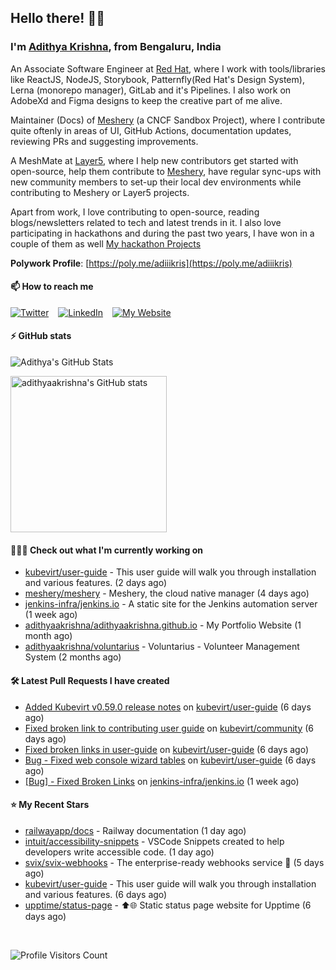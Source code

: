 ## Hello there! 👋🏻
  
### I'm [Adithya Krishna](https://adithyaakrishna.github.io/), from <b>Bengaluru, India</b></br>

An Associate Software Engineer at [Red Hat](https://www.redhat.com), where I work with tools/libraries like ReactJS, NodeJS, Storybook, Patternfly(Red Hat's Design System), Lerna (monorepo manager), GitLab and it's Pipelines. I also work on AdobeXd and Figma designs to keep the creative part of me alive.

Maintainer (Docs) of [Meshery](https://github.com/meshery) (a CNCF Sandbox Project), where I contribute quite oftenly in areas of UI, GitHub Actions, documentation updates, reviewing PRs and suggesting improvements.

A MeshMate at [Layer5](https://layer5.io), where I help new contributors get started with open-source, help them contribute to [Meshery](https://github.com/meshery), have regular sync-ups with new community members to set-up their local dev environments while contributing to Meshery or Layer5 projects.

Apart from work, I love contributing to open-source, reading blogs/newsletters related to tech and latest trends in it. I also love participating in hackathons and during the past two years, I have won in a couple of them as well [My hackathon Projects](http://bit.ly/adikris-hackathons)

**Polywork Profile**: [https://poly.me/adiiikris](https://poly.me/adiiikris)

#### 📫 How to reach me

[![Twitter](https://img.shields.io/badge/-@adii_kris-%231DA1F2?style=for-the-badge&logo=twitter&logoColor=ffffff)](https://twitter.com/adii_kris) &ensp;
[![LinkedIn](https://img.shields.io/badge/-Adithya%20Krishna-%230A67C3?style=for-the-badge&logo=linkedin&logoColor=ffffff)](https://www.linkedin.com/in/adiiikris/) &ensp;
[![My Website](https://img.shields.io/badge/-My%20Website-%230A67C3?style=for-the-badge)](https://adithyaakrishna.github.io/)


#### ⚡️ GitHub stats

![Adithya's GitHub Stats](https://github-readme-stats.vercel.app/api?username=adithyaakrishna&show_icons=true&hide_border=true&title_color=fff&icon_color=79ff97&text_color=9f9f9f&bg_color=151515)


<a href="https://quine.sh/profile/adithyaakrishna"><img src="https://stats.quine.sh/adithyaakrishna/github?simple=true" alt="adithyaakrishna's GitHub stats" width="250px"></a>

#### 🧑🏻‍💻 Check out what I'm currently working on

- [kubevirt/user-guide](https://github.com/kubevirt/user-guide) - This user guide will walk you through installation and various features. (2 days ago)
- [meshery/meshery](https://github.com/meshery/meshery) - Meshery, the cloud native manager (4 days ago)
- [jenkins-infra/jenkins.io](https://github.com/jenkins-infra/jenkins.io) - A static site for the Jenkins automation server (1 week ago)
- [adithyaakrishna/adithyaakrishna.github.io](https://github.com/adithyaakrishna/adithyaakrishna.github.io) - My Portfolio Website (1 month ago)
- [adithyaakrishna/voluntarius](https://github.com/adithyaakrishna/voluntarius) - Voluntarius - Volunteer Management System (2 months ago)

#### 🛠 Latest Pull Requests I have created

- [Added Kubevirt v0.59.0 release notes](https://github.com/kubevirt/user-guide/pull/658) on [kubevirt/user-guide](https://github.com/kubevirt/user-guide) (6 days ago)
- [Fixed broken link to contributing user guide](https://github.com/kubevirt/community/pull/214) on [kubevirt/community](https://github.com/kubevirt/community) (6 days ago)
- [Fixed broken links in user-guide](https://github.com/kubevirt/user-guide/pull/656) on [kubevirt/user-guide](https://github.com/kubevirt/user-guide) (6 days ago)
- [Bug - Fixed web console wizard tables](https://github.com/kubevirt/user-guide/pull/654) on [kubevirt/user-guide](https://github.com/kubevirt/user-guide) (6 days ago)
- [[Bug] - Fixed Broken Links](https://github.com/jenkins-infra/jenkins.io/pull/6117) on [jenkins-infra/jenkins.io](https://github.com/jenkins-infra/jenkins.io) (1 week ago)

#### ⭐ My Recent Stars

- [railwayapp/docs](https://github.com/railwayapp/docs) - Railway documentation (1 day ago)
- [intuit/accessibility-snippets](https://github.com/intuit/accessibility-snippets) - VSCode Snippets created to help developers write accessible code. (1 day ago)
- [svix/svix-webhooks](https://github.com/svix/svix-webhooks) - The enterprise-ready webhooks service 🦀 (5 days ago)
- [kubevirt/user-guide](https://github.com/kubevirt/user-guide) - This user guide will walk you through installation and various features. (6 days ago)
- [upptime/status-page](https://github.com/upptime/status-page) - ⬆️🌐 Static status page website for Upptime (6 days ago)

<br> 

![Profile Visitors Count](https://profile-counter.glitch.me/adithyaakrishna/count.svg)
